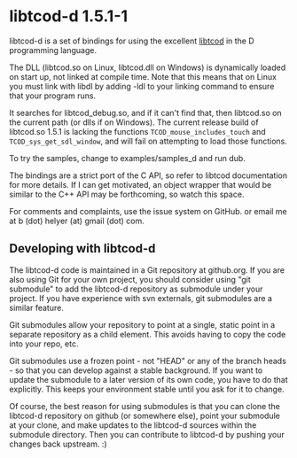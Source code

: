 # libtcod-d 1.5.1-1

libtcod-d is a set of bindings for using the excellent
[libtcod](http://doryen.eptalys.net/libtcod/) in the D programming language.

The DLL (libtcod.so on Linux, libtcod.dll on Windows) is dynamically loaded
on start up, not linked at compile time. Note that this means that on Linux
you must link with libdl by adding -ldl to your linking command to ensure
that your program runs.

It searches for libtcod_debug.so, and if it can't find that, then libtcod.so
on the current path (or dlls if on Windows). The current release build of
libtcod.so 1.5.1 is lacking the functions `TCOD_mouse_includes_touch` and
`TCOD_sys_get_sdl_window`, and will fail on attempting to load those functions.

To try the samples, change to examples/samples_d and run dub.

The bindings are a strict port of the C API, so refer to libtcod
documentation for more details. If I can get motivated, an object
wrapper that would be similar to the C++ API may be forthcoming, so watch
this space.

For comments and complaints, use the issue system on GitHub.
or email me at b (dot) helyer (at) gmail (dot) com.

## Developing with libtcod-d

The libtcod-d code is maintained in a Git repository at github.org.
If you are also using Git for your own project, you should consider
using "git submodule" to add the libtcod-d repository as submodule
under your project. If you have experience with svn externals, git
submodules are a similar feature.

Git submodules allow your repository to point at a single, static point
in a separate repository as a child element. This avoids having to
copy the code into your repo, etc.

Git submodules use a frozen point - not "HEAD" or any of the branch
heads - so that you can develop against a stable background. If you
want to update the submodule to a later version of its own code, you
have to do that explicitly. This keeps your environment stable until
you ask for it to change.

Of course, the best reason for using submodules is that you can clone
the libtcod-d repository on github (or somewhere else), point your
submodule at your clone, and make updates to the libtcod-d sources
within the submodule directory. Then you can contribute to libtcod-d
by pushing your changes back upstream. :)
